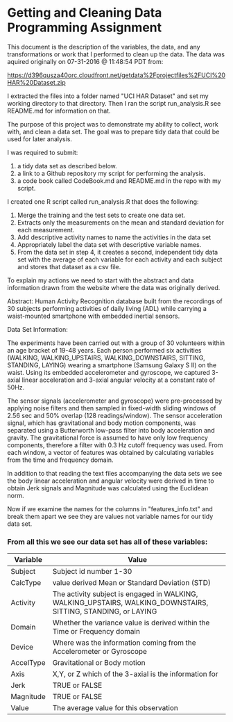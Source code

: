 # Getting and Cleaning Data Programming Assignment

This document is the description of the variables, the data, and any transformations or work that I performed to clean up the data. The data was aquired originally on 07-31-2016 @ 11:48:54 PDT from:    
    
https://d396qusza40orc.cloudfront.net/getdata%2Fprojectfiles%2FUCI%20HAR%20Dataset.zip  
    
I extracted the files into a folder named "UCI HAR Dataset" and set my working directory to that directory. Then I ran the script run_analysis.R see README.md for information on that.  
  
The purpose of this project was to demonstrate my ability to collect, work with, and clean a data set. The goal was to prepare tidy data that could be used for later analysis.  
  
I was required to submit:  
1. a tidy data set as described below. 
2. a link to a Github repository my script for performing the analysis.
3. a code book called CodeBook.md and README.md in the repo with my script.
  
I created one R script called run_analysis.R that does the following:  
  
1.  Merge the training and the test sets to create one data set.
2.  Extracts only the measurements on the mean and standard deviation for each measurement.
3.  Add descriptive activity names to name the activities in the data set
4.  Appropriately label the data set with descriptive variable names.
5.  From the data set in step 4, it creates a second, independent tidy data set with the average of each variable for each activity and each subject and stores that dataset as a csv file.
  
To explain my actions we need to start with the abstract and data information drawn from the website where the data was originally derived.  

Abstract: Human Activity Recognition database built from the recordings of 30 subjects performing activities of daily living (ADL) while carrying a waist-mounted smartphone with embedded inertial sensors.  

Data Set Information:  

The experiments have been carried out with a group of 30 volunteers within an age bracket of 19-48 years. Each person performed six activities (WALKING, WALKING_UPSTAIRS, WALKING_DOWNSTAIRS, SITTING, STANDING, LAYING) wearing a smartphone (Samsung Galaxy S II) on the waist. Using its embedded accelerometer and gyroscope, we captured 3-axial linear acceleration and 3-axial angular velocity at a constant rate of 50Hz.  

The sensor signals (accelerometer and gyroscope) were pre-processed by applying noise filters and then sampled in fixed-width sliding windows of 2.56 sec and 50% overlap (128 readings/window). The sensor acceleration signal, which has gravitational and body motion components, was separated using a Butterworth low-pass filter into body acceleration and gravity. The gravitational force is assumed to have only low frequency components, therefore a filter with 0.3 Hz cutoff frequency was used. From each window, a vector of features was obtained by calculating variables from the time and frequency domain.  

In addition to that reading the text files accompanying the data sets we see the body linear acceleration and angular velocity were derived in time to obtain Jerk signals and Magnitude was calculated using the Euclidean norm.  

Now if we examine the names for the columns in "features_info.txt" and break them apart we see they are values not variable names for our tidy data set.  

### From all this we see our data set has all of these variables:
Variable  | Value
--------- | -----
Subject   | Subject id number 1-30
CalcType  | value derived Mean or Standard Deviation (STD)
Activity  | The activity subject is engaged in WALKING, WALKING_UPSTAIRS, WALKING_DOWNSTAIRS, SITTING, STANDING, or LAYING
Domain    | Whether the variance value is derived within the Time or Frequency domain
Device    | Where was the information coming from the Accelerometer or Gyroscope 
AccelType | Gravitational or Body motion
Axis      | X,Y, or Z which of the 3-axial is the information for 
Jerk      | TRUE or FALSE
Magnitude | TRUE or FALSE
Value     | The average value for this observation


